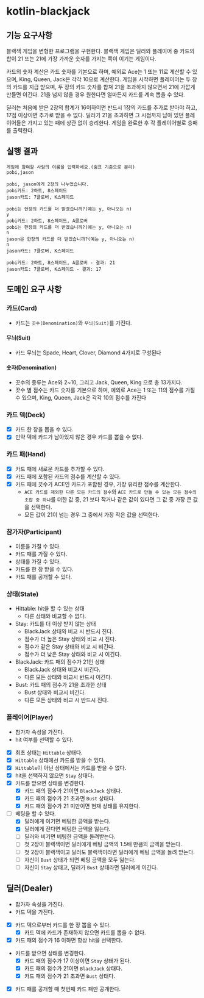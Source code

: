 # kotlin-blackjack

## 기능 요구사항

블랙잭 게임을 변형한 프로그램을 구현한다. 블랙잭 게임은 딜러와 플레이어 중 카드의 합이 21 또는 21에 가장 가까운 숫자를 가지는 쪽이 이기는 게임이다.

카드의 숫자 계산은 카드 숫자를 기본으로 하며, 예외로 Ace는 1 또는 11로 계산할 수 있으며, King, Queen, Jack은 각각 10으로 계산한다. 게임을 시작하면 플레이어는 두 장의 카드를 지급 받으며,
두 장의 카드 숫자를 합쳐 21을 초과하지 않으면서 21에 가깝게 만들면 이긴다. 21을 넘지 않을 경우 원한다면 얼마든지 카드를 계속 뽑을 수 있다.

딜러는 처음에 받은 2장의 합계가 16이하이면 반드시 1장의 카드를 추가로 받아야 하고, 17점 이상이면 추가로 받을 수 없다. 딜러가 21을 초과하면 그 시점까지 남아 있던 플레이어들은 가지고 있는 패에 상관 없이
승리한다. 게임을 완료한 후 각 플레이어별로 승패를 출력한다.

## 실행 결과

```
게임에 참여할 사람의 이름을 입력하세요.(쉼표 기준으로 분리)
pobi,jason

pobi, jason에게 2장의 나누었습니다.
pobi카드: 2하트, 8스페이드
jason카드: 7클로버, K스페이드

pobi는 한장의 카드를 더 받겠습니까?(예는 y, 아니오는 n)
y
pobi카드: 2하트, 8스페이드, A클로버
pobi는 한장의 카드를 더 받겠습니까?(예는 y, 아니오는 n)
n
jason은 한장의 카드를 더 받겠습니까?(예는 y, 아니오는 n)
n
jason카드: 7클로버, K스페이드

pobi카드: 2하트, 8스페이드, A클로버 - 결과: 21
jason카드: 7클로버, K스페이드 - 결과: 17
```

## 도메인 요구 사항

### 카드(Card)

- 카드는 `끗수(Denomination)`와 `무늬(Suit)`를 가진다.

#### 무늬(Suit)

- 카드 무늬는 Spade, Heart, Clover, Diamond 4가지로 구성된다

#### 숫자(Denomination)

- 끗수의 종류는 Ace와 2~10, 그리고 Jack, Queen, King 으로 총 13가지다.
- 끗수 별 점수는 카드 숫자를 기본으로 하며, 예외로 Ace는 1 또는 11의 점수를 가질 수 있으며, King, Queen, Jack은 각각 10의 점수를 가진다

### 카드 덱(Deck)

- [x] 카드 한 장을 뽑을 수 있다.
- [x] 만약 덱에 카드가 남아있지 않은 경우 카드를 뽑을 수 없다.

### 카드 패(Hand)

- [x] 카드 패에 새로운 카드를 추가할 수 있다.
- [x] 카드 패에 포함된 카드의 점수를 계산할 수 있다.
- [x] 카드 패에 끗수가 ACE인 카드가 포함된 경우, 가장 유리한 점수를 계산한다.
    - `ACE 카드를 제외한 다른 모든 카드의 점수`와 `ACE 카드로 만들 수 있는 모든 점수의 조합 중 하나`를 더한 값 중, 21 보다 작거나 같은 값이 있다면 그 값 중 가장 큰 값을 선택한다.
    - 모든 값이 21이 넘는 경우 그 중에서 가장 작은 값을 선택한다.

### 참가자(Participant)

- 이름을 가질 수 있다.
- 카드 패를 가질 수 있다.
- 상태를 가질 수 있다.
- 카드를 한 장 받을 수 있다.
- 카드 패를 공개할 수 있다.

### 상태(State)

- Hittable: hit을 할 수 있는 상태
    - 다른 상태와 비교할 수 없다.
- Stay: 카드를 더 이상 받지 않는 상태
    - BlackJack 상태와 비교 시 반드시 진다.
    - 점수가 더 높은 Stay 상태와 비교 시 진다.
    - 점수가 같은 Stay 상태와 비교 시 비긴다.
    - 점수가 더 낮은 Stay 상태와 비교 시 이긴다.
- BlackJack: 카드 패의 점수가 21인 상태
    - BlackJack 상태와 비교시 비긴다.
    - 다른 모든 상태와 비교시 반드시 이긴다.
- Bust: 카드 패의 점수가 21을 초과한 상태
    - Bust 상태와 비교시 비긴다.
    - 다른 모든 상태와 비교 시 반드시 진다.

### 플레이어(Player)

- 참가자 속성을 가진다.
- hit 여부를 선택할 수 있다.
- [x] 최초 상태는 `Hittable` 상태다.
- [x] `Hittable` 상태에선 카드를 받을 수 있다.
- [x] `Hittable`이 아닌 상태에서는 카드를 받을 수 없다.
- [x] hit을 선택하지 않으면 `Stay` 상태다.
- [x] 카드를 받으면 상태를 변경한다.
    - [x] 카드 패의 점수가 21이면 `BlackJack` 상태다.
    - [x] 카드 패의 점수가 21 초과면 `Bust` 상태다.
    - [x] 카드 패의 점수가 21 미만이면 현재 상태를 유지한다.
- [ ] 베팅을 할 수 있다.
  - [x] 딜러에게 이기면 베팅한 금액을 받는다.
  - [x] 딜러에게 진다면 베팅한 금액을 잃는다.
  - [ ] 딜러와 비기면 베팅한 금액을 돌려받는다.
  - [ ] 첫 2장이 블랙잭이면 딜러에게 베팅 금액의 1.5배 만큼의 금액을 받는다.
  - [ ] 첫 2장이 블랙잭이고 딜러도 블랙잭이라면 딜러에게 베팅 금액을 돌려 받는다.
  - [ ] 자신이 `Bust` 상태가 되면 베팅 금액을 모두 잃는다.
  - [ ] 자신이 `Stay` 상태고, 딜러가 `Bust` 상태라면 딜러에게 이긴다.

## 딜러(Dealer)

- 참가자 속성을 가진다.
- 카드 덱을 가진다.
- [x] 카드 덱으로부터 카드를 한 장 뽑을 수 있다.
    - [x] 카드 덱에 카드가 존재하지 않으면 카드를 뽑을 수 없다.
- [x] 카드 패의 점수가 16 이하면 항상 hit을 선택한다.
- 카드를 받으면 상태를 변경한다.
    - [x] 카드 패의 점수가 17 이상이면 `Stay` 상태가 된다.
    - [x] 카드 패의 점수가 21이면 `BlackJack` 상태다.
    - [x] 카드 패의 점수가 21 초과면 `Bust` 상태다.
- [x] 카드 패를 공개할 때 첫번째 카드 패만 공개한다.
